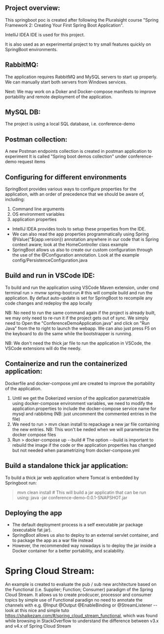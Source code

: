 ## Project overview:
This springboot poc is created after following the Pluralsight course "Spring Framework 2: Creating Your First Spring Boot Application".

IntelliJ IDEA IDE is used for this project.

It is also used as an experimental project to try small features quickly on SpringBoot environments.

## RabbitMQ:
The application requires RabbitMQ and MySQL servers to start up properly. We can manually start both servers from Windows services.

Next: We may work on a Doker and Docker-compose manifests to improve portability and remote deployment of the application. 

## MySQL DB:
The project is using a local SQL database, i.e. conference-demo

## Postman collection:
A new Postman endpoints collection is created in postman application to experiment
It is called "Spring boot demos collection" under conference-demo request items

## Configuring for different environments
SpringBoot provides various ways to configure properties for the application, with an order of precedence that we should be aware of, including:
1. Command line arguments
2. OS environment variables
3. application properties
- IntelliJ IDEA provides tools to setup these properties from the IDE.
- We can also read the app properties programmatically using Spring @Value("${app.version}) annotation anywhere in our code that is Spring context aware; look at the HomeController class example
- SpringBoot allows us also to create our custom configuration through the use of the @Configuration annotation. Look at the example config/PersistenceConfiguration.java

## Build and run in VSCode IDE:
To build and run the application using VSCode Maven extension, under cmd terminal run > mvnw spring-boot:run # this will compile build and run the application.
By defaut auto-update is set for SpringBoot to recompile any code changes and redeploy the app locally 

NB: No need to run the same command again if the project is already built, we may only need to re-run it if the project gets out of sync. We simply need to Open the "ConferenceDemoApplication.java" and click on "Run Java" from the to right to launch the webapp.
We can also just press F5 on the keyboard to do the same while the bootstrapper is running.

NB: We don't need the thick jar file to run the application in VSCode, the VSCode extensions will do the needy.

## Containerize and run the containerized application:
Dockerfile and docker-compose.yml are created to improve the portability of the application.
1. Until we get the Dokerized version of the application parametrizable using docker-compose environment variables, we need to modify the application.properties to include the docker-compose service name for mysql and rabbitmq (NB: just uncomment the commented entries in the file)
2. We need to run > mvn clean install to repackage a new jar file containing the new entries. NB: This won't be neded when we will parameterize the docker compose files 
3. Run > docker-compose up --build # The option --build is important to rebuild the image if the code or the application properties  has changed but not needed when parametrizing from docker-compose.yml

## Build a standalone thick jar application:
To build a thick jar web application where Tomcat is embedded by Springboot run:
> mvn clean install # This will build a jar applicatin that can be run using:
> java -jar conference-demo-0.0.1-SNAPSHOT.jar

## Deploying the app
- The default deployment process is a self executable jar package (executable fat jar).
- SpringBoot allows us also to deploy to an external servlet container, and to package the app as a war file instead
- However, the recommended way nowadays is to deploy the jar inside a Docker container for a better portability, and scalability.

# Spring Cloud Stream:
An example is created to evaluate the pub / sub new architecture based on the Functional (i.e. Supplier; Function; Consumer) paradigm of the Spring Cloud Stream. It allows us to create prodcucer, processor and consumer topics by simple use of Functional paradign no need to annotate the channels with e.g. @Input @Output @EnableBinding or @StreamListener -- look at this nice and simple tuto https://shaikezam.com/#/spring_cloud_stream_functional, which was found while browsing in StackOverflow to understand the difference between v3.x and v4.x of Spring Cloud Stream  
